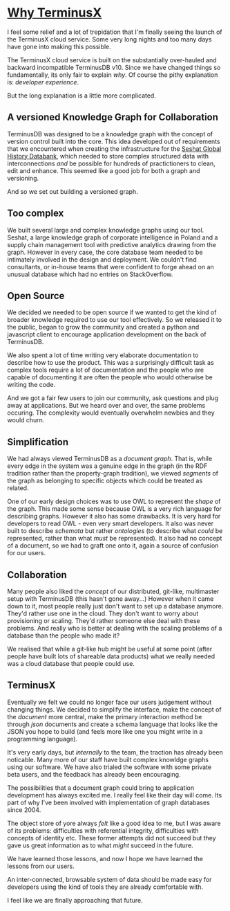 # [Why TerminusX](https://terminusdb.com/)

I feel some relief and a lot of trepidation that I'm finally seeing
the launch of the TerminusX cloud service. Some very long nights and
too many days have gone into making this possible.

The TerminusX cloud service is built on the substantially over-hauled
and backward incompatible TerminusDB v10. Since we have changed things
so fundamentally, its only fair to explain *why*. Of course the pithy
explanation is: *developer experience*.

But the long explanation is a little more complicated.

## A versioned Knowledge Graph for Collaboration

TerminusDB was designed to be a knowledge graph with the concept of
version control built into the core. This idea developed out of
requirements that we encountered when creating the infrastructure for
the [Seshat Global History Databank](http://seshatdatabank.info/),
which needed to store complex structured data with interconnections
*and* be possible for hundreds of practictioners to clean, edit and
enhance. This seemed like a good job for both a graph and versioning.

And so we set out building a versioned graph.

## Too complex

We built several large and complex knowledge graphs using our
tool. Seshat, a large knowledge graph of corporate intelligence in
Poland and a supply chain management tool with predictive analytics
drawing from the graph. However in every case, the core database team
needed to be intimately involved in the design and deployment. We
couldn't find consultants, or in-house teams that were confident to
forge ahead on an unusual database which had no entries on
StackOverflow.

## Open Source

We decided we needed to be open source if we wanted to get the kind of
broader knowledge required to use our tool effectively. So we released
it to the public, began to grow the community and created a python and
javascript client to encourage application development on the back of
TerminusDB.

We also spent a lot of time writing very elaborate documentation to
describe how to use the product. This was a surprisingly difficult
task as complex tools require a lot of documentation and the people
who are capable of documenting it are often the people who would
otherwise be writing the code.

And we got a fair few users to join our community, ask questions and
plug away at applications. But we heard over and over, the same
problems occuring. The complexity would eventually overwhelm newbies
and they would churn.

## Simplification

We had always viewed TerminusDB as a *document graph*. That is, while
every edge in the system was a genuine edge in the graph (in the RDF
tradition rather than the property-graph tradition), we viewed
*segments* of the graph as belonging to specific objects which could
be treated as related.

One of our early design choices was to use OWL to represent the
*shape* of the graph. This made some sense because OWL is a very rich
language for describing graphs. However it also has some drawbacks. It
is very hard for developers to read OWL - even very smart
developers. It also was never built to describe *schemata* but rather
*ontologies* (to describe what *could* be represented, rather than
what *must* be represented). It also had no concept of a document, so
we had to graft one onto it, again a source of confusion for our users.

## Collaboration

Many people also liked the *concept* of our distributed, git-like,
multimaster setup with TerminusDB (this hasn't gone away...) However
when it came down to it, most people really just don't want to set up
a database anymore. They'd rather use one in the cloud. They don't
want to worry about provisioning or scaling. They'd rather someone
else deal with these problems. And really who is better at dealing
with the scaling problems of a database than the people who made it?

We realised that while a git-like hub might be useful at some point
(after people have built lots of shareable data products) what we
really needed was a cloud database that people could use.

## TerminusX

Eventually we felt we could no longer face our users judgement without
changing things. We decided to simplify the interface, make the
concept of the *document* more central, make the primary interaction
method be through *json* documents and create a schema language that
looks like the JSON you hope to build (and feels more like one you
might write in a programming language).

It's very early days, but *internally* to the team, the traction has
already been noticable. Many more of our staff have built complex
knowldge graphs using our software. We have also trialed the software
with some private beta users, and the feedback has already been
encouraging.

The possibilities that a document graph could bring to application
development has always excited me. I really feel like their day will
come. Its part of why I've been involved with implementation of graph
databases since 2004.

The object store of yore always *felt* like a good idea to me, but I
was aware of its problems: difficulties with referential integrity,
difficulties with concepts of identity etc. These former attempts did
not succeed but they gave us great information as to what *might*
succeed in the future.

We have learned those lessons, and now I hope we have learned the
lessons from our users.

An inter-connected, browsable system of data should be made easy for
developers using the kind of tools they are already comfortable with.

I feel like we are finally approaching that future.

